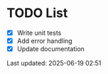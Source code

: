 # TODO List

- [x] Write unit tests
- [x] Add error handling
- [x] Update documentation

Last updated: 2025-06-19 02:51
